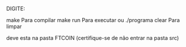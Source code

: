 DIGITE:

make          Para compilar
make run      Para executar    ou ./programa
clear         Para limpar

deve esta na pasta FTCOIN (certifique-se de não entrar na pasta src)
